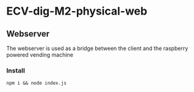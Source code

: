 # ECV-dig-M2-physical-web

## Webserver

The webserver is used as a bridge between the client and the raspberry powered vending machine

### Install

```
npm i && node index.js
```

